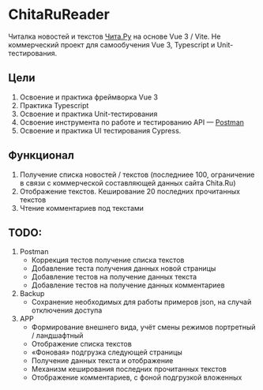 # ChitaRuReader

Читалка новостей и текстов [Чита.Ру](https://www.chita.ru/)  на основе Vue 3 / Vite. Не коммерческий проект для самообучения Vue 3, Typescript и Unit-тестирования. 

## Цели

1. Освоение и практика фреймворка Vue 3
2. Практика Typescript
3. Освоение и практика Unit-тестирования
4. Освоение инструмента по работе и тестированию API — [Postman](https://go.postman.co/workspace/Team-Workspace~e65f0eac-2680-43c1-8de2-cc352be99e70/collection/19814547-e0fd6c72-6d36-4bab-8d1d-db70468dd266?action=share&creator=19814547)
5. Освоение и практика UI тестирования Cypress.

## Функционал

1. Получение списка новостей / текстов (последниее 100, ограничение в связи с коммерческой составляющей данных сайта Chita.Ru)
2. Отображение текстов. Кеширование 20 последних прочитанных текстов
3. Чтение комментариев под текстами

## TODO:
1. Postman
    - Коррекция тестов получение списка текстов
    - Добавление теста получения данных новой страницы
    - Добавление тестов на получение данных текста
    - Добавление тестов на получение данных комментариев
2. Backup
    - Сохранение необходимых для работы примеров json, на случай отключения доступа
3. APP
    - Формирование внешнего вида, учёт смены режимов портретный / ландшафтный
    - Отображение списка текстов
    - «Фоновая» подгрузка следующей страницы
    - Получение данных текста и отображение
    - Механизм кеширования последних прочитанных текстов
    - Отображение комментариев, с фоной подгрузкой вложенных
